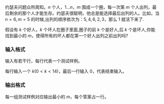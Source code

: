 约瑟夫问题众所周知。$n$ 个人，$1\ldots n$，$m$ 围成一个圈，每一次第 $m$ 个人出列，最后剩余的那个人才能生存。约瑟夫很聪明，他总是能选择最后出列的人。比如，当 $n=6,m=5$ 的时候,出列的顺序依次为：$5,4,6,2,3$，那么 $1$ 就活下来了.

假设有 $k$ 个好人，$k$ 个坏人在圈子里面,圈子的前 $k$ 个是好人,后 $k$ 个是坏人,你能找到最小的 $m$，使得所有的坏人都在第一个好人出列之前出列吗?

### 输入格式

输入有若干行，每行代表一个测试样例。

每行输入一个 $k(0 < k < 14)$，最后一行输入 $0$，代表结束输入。

### 输出格式

每一组测试样例对应输出最小的 $m$，每个答案占一行。
